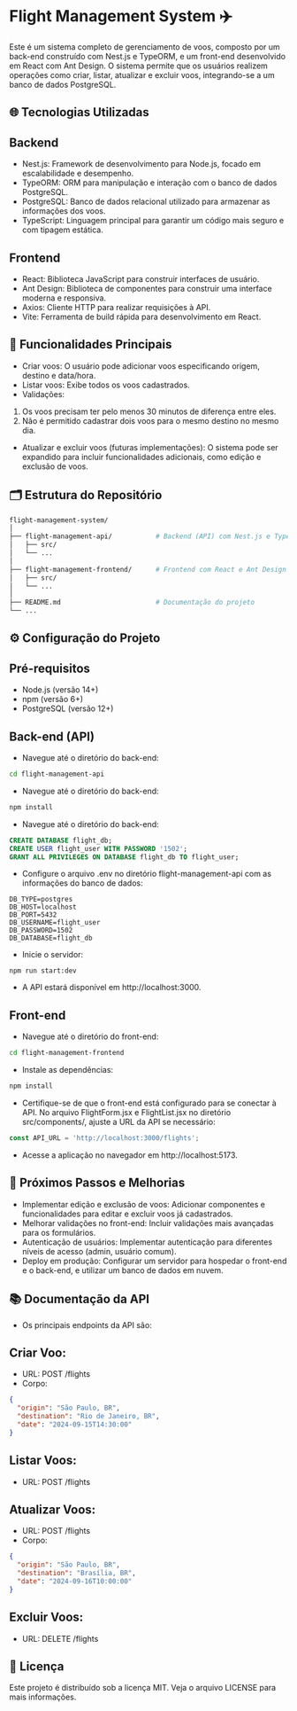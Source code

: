 # Flight Management System ✈️

Este é um sistema completo de gerenciamento de voos, composto por um back-end construído com Nest.js e TypeORM, e um front-end desenvolvido em React com Ant Design. O sistema permite que os usuários realizem operações como criar, listar, atualizar e excluir voos, integrando-se a um banco de dados PostgreSQL.

## 🌐 Tecnologias Utilizadas

## Backend

- Nest.js: Framework de desenvolvimento para Node.js, focado em escalabilidade e desempenho.
- TypeORM: ORM para manipulação e interação com o banco de dados PostgreSQL.
- PostgreSQL: Banco de dados relacional utilizado para armazenar as informações dos voos.
- TypeScript: Linguagem principal para garantir um código mais seguro e com tipagem estática.

## Frontend

- React: Biblioteca JavaScript para construir interfaces de usuário.
- Ant Design: Biblioteca de componentes para construir uma interface moderna e responsiva.
- Axios: Cliente HTTP para realizar requisições à API.
- Vite: Ferramenta de build rápida para desenvolvimento em React.

## 🎯 Funcionalidades Principais

- Criar voos: O usuário pode adicionar voos especificando origem, destino e data/hora.
- Listar voos: Exibe todos os voos cadastrados.
- Validações:
1. Os voos precisam ter pelo menos 30 minutos de diferença entre eles.
2. Não é permitido cadastrar dois voos para o mesmo destino no mesmo dia.
- Atualizar e excluir voos (futuras implementações): O sistema pode ser expandido para incluir funcionalidades adicionais, como edição e exclusão de voos.

## 🗂️ Estrutura do Repositório

```bash
flight-management-system/
│
├── flight-management-api/           # Backend (API) com Nest.js e TypeORM
│   ├── src/
│   └── ...
│
├── flight-management-frontend/      # Frontend com React e Ant Design
│   ├── src/
│   └── ...
│
├── README.md                        # Documentação do projeto
└── ...
```

## ⚙️ Configuração do Projeto

## Pré-requisitos

- Node.js (versão 14+)
- npm (versão 6+)
- PostgreSQL (versão 12+)

## Back-end (API)

- Navegue até o diretório do back-end:
```bash
cd flight-management-api
```

- Navegue até o diretório do back-end:
```bash
npm install
```

- Navegue até o diretório do back-end:
```sql
CREATE DATABASE flight_db;
CREATE USER flight_user WITH PASSWORD '1502';
GRANT ALL PRIVILEGES ON DATABASE flight_db TO flight_user;
```

- Configure o arquivo .env no diretório flight-management-api com as informações do banco de dados:
```env
DB_TYPE=postgres
DB_HOST=localhost
DB_PORT=5432
DB_USERNAME=flight_user
DB_PASSWORD=1502
DB_DATABASE=flight_db
```

- Inicie o servidor:
```env
npm run start:dev
```

- A API estará disponível em http://localhost:3000.

## Front-end

- Navegue até o diretório do front-end:
```bash
cd flight-management-frontend
```

- Instale as dependências:
```bash
npm install
```

- Certifique-se de que o front-end está configurado para se conectar à API. No arquivo FlightForm.jsx e FlightList.jsx no diretório src/components/, ajuste a URL da API se necessário:
```javascript
const API_URL = 'http://localhost:3000/flights';
```

- Acesse a aplicação no navegador em http://localhost:5173.

## 🚀 Próximos Passos e Melhorias

- Implementar edição e exclusão de voos: Adicionar componentes e funcionalidades para editar e excluir voos já cadastrados.
- Melhorar validações no front-end: Incluir validações mais avançadas para os formulários.
- Autenticação de usuários: Implementar autenticação para diferentes níveis de acesso (admin, usuário comum).
- Deploy em produção: Configurar um servidor para hospedar o front-end e o back-end, e utilizar um banco de dados em nuvem.

## 📚 Documentação da API

- Os principais endpoints da API são:

## Criar Voo:
- URL: POST /flights
- Corpo:

```json
{
  "origin": "São Paulo, BR",
  "destination": "Rio de Janeiro, BR",
  "date": "2024-09-15T14:30:00"
}
```

## Listar Voos:
- URL: POST /flights

## Atualizar Voos:
- URL: POST /flights
- Corpo:

```json
{
  "origin": "São Paulo, BR",
  "destination": "Brasília, BR",
  "date": "2024-09-16T10:00:00"
}
```

## Excluir Voos:
- URL: DELETE /flights

## 📄 Licença

Este projeto é distribuído sob a licença MIT. Veja o arquivo LICENSE para mais informações.
